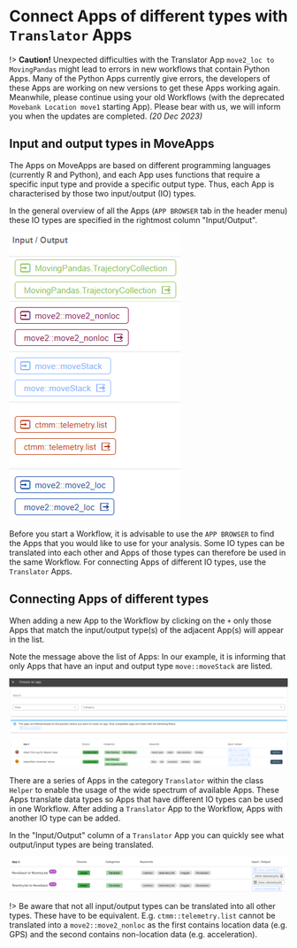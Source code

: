 # Connect Apps of different types with `Translator` Apps

!\>  **Caution!**  Unexpected difficulties with the Translator App `move2_loc to MovingPandas` might lead to errors in new workflows that contain Python Apps. Many of the Python Apps currently give errors, the developers of these Apps are working on new versions to get these Apps working again. Meanwhile, please continue using your old Workflows (with the deprecated `Movebank Location move1` starting App). Please bear with us, we will inform you when the updates are completed. *(20 Dec 2023)*

## Input and output types in MoveApps

The Apps on MoveApps are based on different programming languages (currently R and Python), and each App uses functions that require a specific input type and provide a specific output type. Thus, each App is characterised by those two input/output (IO) types.

In the general overview of all the Apps (`APP BROWSER` tab in the header menu) these IO types are specified in the rightmost column "Input/Output".

<kbd>![](files/Input_Output.png ':size=200x')</kbd>

Before you start a Workflow, it is advisable to use the `APP BROWSER` to find the Apps that you would like to use for your analysis. Some IO types can be translated into each other and Apps of those types can therefore be used in the same Workflow. For connecting Apps of different IO types, use the `Translator` Apps.

## Connecting Apps of different types

When adding a new App to the Workflow by clicking on the `+` only those Apps that match the input/output type(s) of the adjacent App(s) will appear in the list.

Note the message above the list of Apps: In our example, it is informing that only Apps that have an input and output type `move::moveStack` are listed. 

<kbd>![](files/FilteredApps_WF.png ':size=1000x')</kbd>

There are a series of Apps in the category `Translator` within the class `Helper` to enable the usage of the wide spectrum of available Apps. These Apps translate data types so Apps that have different IO types can be used in one Workflow. After adding a `Translator` App to the Workflow, Apps with another IO type can be added.

In the "Input/Output" column of a `Translator` App you can quickly see what output/input types are being translated.

<kbd>![](files/TranslatorExample.png ':size=1000x')</kbd>

!\> Be aware that not all input/output types can be translated into all other types. These have to be equivalent. E.g. `ctmm::telemetry.list` cannot be translated into a `move2::move2_nonloc` as the first contains location data (e.g. GPS) and the second contains non-location data (e.g. acceleration).

